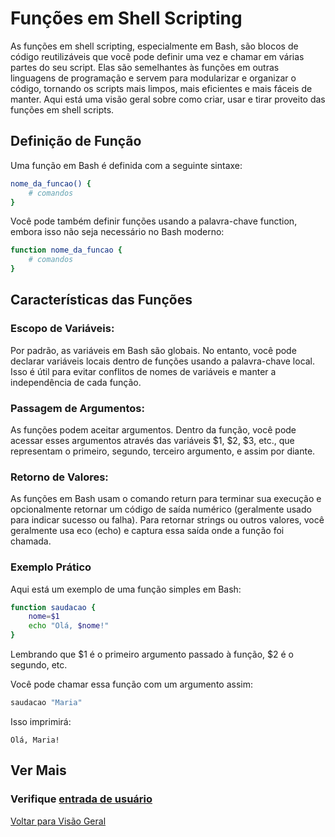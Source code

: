 # Funções em Shell Scripting

As funções em shell scripting, especialmente em Bash, são blocos de código reutilizáveis que você pode definir uma vez e chamar em várias partes do seu script. Elas são semelhantes às funções em outras linguagens de programação e servem para modularizar e organizar o código, tornando os scripts mais limpos, mais eficientes e mais fáceis de manter. Aqui está uma visão geral sobre como criar, usar e tirar proveito das funções em shell scripts.

## Definição de Função
Uma função em Bash é definida com a seguinte sintaxe:

```bash
nome_da_funcao() {
    # comandos
}
```
Você pode também definir funções usando a palavra-chave function, embora isso não seja necessário no Bash moderno:

```bash
function nome_da_funcao {
    # comandos
}
```

## Características das Funções
### Escopo de Variáveis: 
Por padrão, as variáveis em Bash são globais. No entanto, você pode declarar variáveis locais dentro de funções usando a palavra-chave local. Isso é útil para evitar conflitos de nomes de variáveis e manter a independência de cada função.

### Passagem de Argumentos: 
As funções podem aceitar argumentos. Dentro da função, você pode acessar esses argumentos através das variáveis $1, $2, $3, etc., que representam o primeiro, segundo, terceiro argumento, e assim por diante.

### Retorno de Valores: 
As funções em Bash usam o comando return para terminar sua execução e opcionalmente retornar um código de saída numérico (geralmente usado para indicar sucesso ou falha). Para retornar strings ou outros valores, você geralmente usa eco (echo) e captura essa saída onde a função foi chamada.

### Exemplo Prático
Aqui está um exemplo de uma função simples em Bash:

```bash
function saudacao {
    nome=$1
    echo "Olá, $nome!"
}
```

Lembrando que $1 é o primeiro argumento passado à função, $2 é o segundo, etc. 

Você pode chamar essa função com um argumento assim:

```bash
saudacao "Maria"
```

Isso imprimirá:

```
Olá, Maria!
```

## Ver Mais

### Verifique [entrada de usuário](entrada_usuario\entrada.md)

[Voltar para Visão Geral](../visao_geral.md)